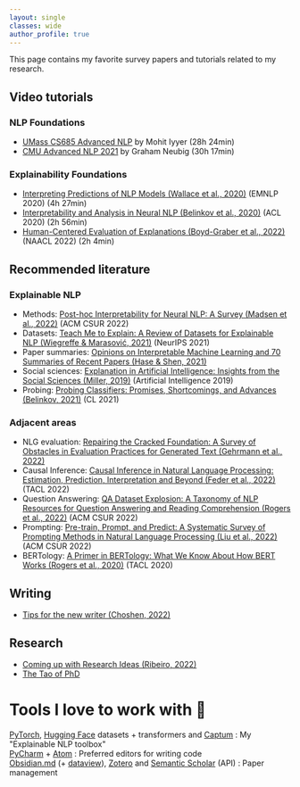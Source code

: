 ```yaml
---
layout: single
classes: wide
author_profile: true
---
```


This page contains my favorite survey papers and tutorials related to my research.

## Video tutorials
### NLP Foundations
* [UMass CS685 Advanced NLP](https://www.youtube.com/playlist?list=PLWnsVgP6CzadI4-FT2Po4wsEK7MHCIQ-d) by Mohit Iyyer (28h 24min)
* [CMU Advanced NLP 2021](https://www.youtube.com/playlist?list=PL8PYTP1V4I8AYSXn_GKVgwXVluCT9chJ6) by Graham Neubig (30h 17min)

### Explainability Foundations
* [Interpreting Predictions of NLP Models (Wallace et al., 2020)](https://www.youtube.com/watch?v=gprIzglUW1s) (EMNLP 2020) (4h 27min)
* [Interpretability and Analysis in Neural NLP (Belinkov et al., 2020)](https://virtual.acl2020.org/tutorial_T1.html) (ACL 2020) (2h 56min)
* [Human-Centered Evaluation of Explanations (Boyd-Graber et al., 2022)](https://xai-hcee.github.io/) (NAACL 2022) (2h 4min)

## Recommended literature
### Explainable NLP
* Methods: [Post-hoc Interpretability for Neural NLP: A Survey (Madsen et al., 2022)](https://dl.acm.org/doi/10.1145/3546577) (ACM CSUR 2022)
* Datasets: [Teach Me to Explain: A Review of Datasets for Explainable NLP (Wiegreffe & Marasović, 2021)](https://exnlpdatasets.github.io/) (NeurIPS 2021)
* Paper summaries: [Opinions on Interpretable Machine Learning and 70 Summaries of Recent Papers (Hase & Shen, 2021)](https://www.alignmentforum.org/posts/GEPX7jgLMB8vR2qaK/opinions-on-interpretable-machine-learning-and-70-summaries)
* Social sciences: [Explanation in Artificial Intelligence: Insights from the Social Sciences (Miller, 2019)](https://doi.org/10.1016/j.artint.2018.07.007) (Artificial Intelligence 2019)
* Probing: [Probing Classifiers: Promises, Shortcomings, and Advances (Belinkov, 2021)](https://doi.org/10.1162/coli_a_00422) (CL 2021)

### Adjacent areas
* NLG evaluation: [Repairing the Cracked Foundation: A Survey of Obstacles in Evaluation Practices for Generated Text (Gehrmann et al., 2022)](https://arxiv.org/abs/2202.06935)
* Causal Inference: [Causal Inference in Natural Language Processing: Estimation, Prediction, Interpretation and Beyond (Feder et al., 2022)](https://arxiv.org/abs/2109.00725) (TACL 2022)
* Question Answering: [QA Dataset Explosion: A Taxonomy of NLP Resources for Question Answering and Reading Comprehension (Rogers et al., 2022)](https://arxiv.org/abs/2107.12708) (ACM CSUR 2022)
* Prompting: [Pre-train, Prompt, and Predict: A Systematic Survey of Prompting Methods in Natural Language Processing (Liu et al., 2022)](https://dl.acm.org/doi/10.1145/3560815) (ACM CSUR 2022)
* BERTology: [A Primer in BERTology: What We Know About How BERT Works (Rogers et al., 2020)](https://doi.org/10.1162/tacl_a_00349) (TACL 2020)

## Writing
* [Tips for the new writer (Choshen, 2022)](https://docs.google.com/document/d/1VpfKEbTSV1ol4S1eYSBVZVUuCRWoXr_WNsQYuOs_90U/edit)

## Research
- [Coming up with Research Ideas (Ribeiro, 2022)](https://medium.com/@marcotcr/coming-up-with-research-ideas-3032682e5852)
- [The Tao of PhD](https://courses.cs.washington.edu/courses/cse590x/22wi/resources/)


# Tools I love to work with 🧰
[PyTorch](https://pytorch.org/), [Hugging Face](https://huggingface.co/) datasets + transformers and [Captum](https://captum.ai/) : My "Explainable NLP toolbox"  
[PyCharm](https://www.jetbrains.com/pycharm/) + [Atom](https://atom.io/) : Preferred editors for writing code  
[Obsidian.md](https://obsidian.md/) (+ [dataview](https://github.com/blacksmithgu/obsidian-dataview/)), [Zotero](https://www.zotero.org/) and [Semantic Scholar](https://www.semanticscholar.org/) (API) : Paper management  

